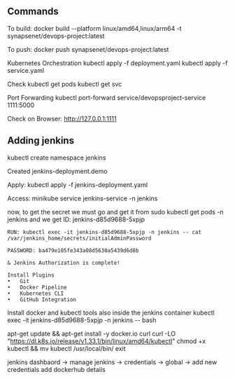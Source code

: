 ## Commands

To build:
docker build --platform linux/amd64,linux/arm64 -t synapsenet/devops-project:latest

To push:
docker push synapsenet/devops-project:latest

Kubernetes Orchestration
kubectl apply -f deployment.yaml
kubectl apply -f service.yaml

Check
kubectl get pods
kubectl get svc

Port Forwarding
kubectl port-forward service/devopsproject-service  1111:5000

Check on Browser: http://127.0.0.1:1111


## Adding jenkins

kubectl create namespace jenkins

Created jenkins-deployment.demo

Apply: kubectl apply -f jenkins-deployment.yaml

Access: minikube service jenkins-service -n jenkins

now, to get the secret we must go and get it from
    sudo kubectl get pods -n jenkins
    and we get ID: jenkins-d85d9688-5xpjp

    RUN: kubectl exec -it jenkins-d85d9688-5xpjp -n jenkins -- cat /var/jenkins_home/secrets/initialAdminPassword

    PASSWORD: ba479e105fe343a08d5630a5439d6d8b

    & Jenkins Authorization is complete!

    Install Plugins
    •	Git
	•	Docker Pipeline
	•	Kubernetes CLI
	•	GitHub Integration



Install docker and kubectl tools also inside the jenkins container
    kubectl exec -it jenkins-d85d9688-5xpjp -n jenkins -- bash

apt-get update && apt-get install -y docker.io curl
curl -LO "https://dl.k8s.io/release/v1.33.1/bin/linux/amd64/kubectl"
chmod +x kubectl && mv kubectl /usr/local/bin/
exit


jenkins dashbaord -> manage jenkins -> credentials -> global -> add new credentials 
    add dockerhub details

